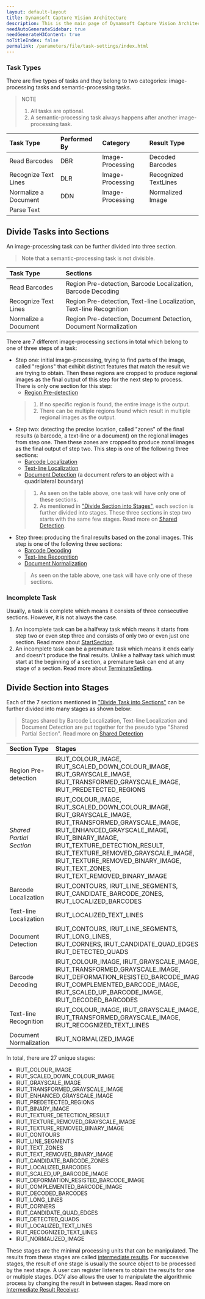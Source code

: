 ```yaml
---
layout: default-layout
title: Dynamsoft Capture Vision Architecture
description: This is the main page of Dynamsoft Capture Vision Architecture. 
needAutoGenerateSidebar: true
needGenerateH3Content: true
noTitleIndex: false
permalink: /parameters/file/task-settings/index.html
---
```


### Task Types

There are five types of tasks and they belong to two categories: image-processing tasks and semantic-processing tasks.

> NOTE
> 
> 1. All tasks are optional.
> 2. A semantic-processing task always happens after another image-processing task.

| Task Type            | Performed By | Category            | Result Type          |
| :------------------- | :----------- | :------------------ | :------------------- |
| Read Barcodes        | DBR          | Image-Processing    | Decoded Barcodes     |
| Recognize Text Lines | DLR          | Image-Processing    | Recognized TextLines |
| Normalize a Document | DDN          | Image-Processing    | Normalized Image     |
| Parse Text

## Divide Tasks into Sections

An image-processing task can be further divided into three section.

> Note that a semantic-processing task is not divisible.

| Task Type            | Sections                                                         |
| :------------------- | :--------------------------------------------------------------- |
| Read Barcodes        | Region Pre-detection, Barcode Localization, Barcode Decoding      |
| Recognize Text Lines | Region Pre-detection, Text-line Localization, Text-line Recognition |
| Normalize a Document | Region Pre-detection, Document Detection, Document Normalization  |

There are 7 different image-processing sections in total which belong to one of three steps of a task:

- Step one: initial image-processing, trying to find parts of the image, called "regions" that exhibit distinct features that match the result we are trying to obtain. Then these regions are cropped to produce regional images as the final output of this step for the next step to process. There is only one section for this step:
  - [Region Pre-detection](image-process/region-Pre-detection.md)
  > 1. If no specific region is found, the entire image is the output.
  > 2. There can be multiple regions found which result in multiple regional images as the output.
- Step two: detecting the precise location, called "zones" of the final results (a barcode, a text-line or a document) on the regional images from step one. Then these zones are cropped to produce zonal images as the final output of step two. This step is one of the following three sections:
  - [Barcode Localization](image-process/barcode-localization.md)
  - [Text-line Localization](image-process/textline-localization.md)
  - [Document Detection](assets/document-detection.png) (a document refers to an object with a quadrilateral boundary)
  > 1. As seen on the table above, one task will have only one of these sections.
  > 2. As mentioned in ["Divide Section into Stages"](#divide-sections-into-stages), each section is further divided into stages. These three sections in step two starts with the same few stages. Read more on [Shared Detection](image-process/shared-detection.md).
- Step three: producing the final results based on the zonal images. This step is one of the following three sections:
  - [Barcode Decoding](image-process/barcode-decoding.md)
  - [Text-line Recognition](image-process/textline-recognition.md)
  - [Document Normalization](image-process/document-normalization.md)
  > As seen on the table above, one task will have only one of these sections.

### Incomplete Task

Usually, a task is complete which means it consists of three consecutive sections. However, it is not always the case. 

1. An incomplete task can be a halfway task which means it starts from step two or even step three and consists of only two or even just one section. Read more about [StartSection](../parameters/reference/start-section.md).
2. An incomplete task can be a premature task which means it ends early and doesn't produce the final results. Unlike a halfway task which must start at the beginning of a section, a premature task can end at any stage of a section. Read more about [TerminateSetting](../parameters/reference/terminate-settings.md).

## Divide Section into Stages

Each of the 7 sections mentioned in ["Divide Task into Sections"](#d) can be further divided into many stages as shown below:

> Stages shared by Barcode Localization, Text-line Localization and Document Detection are put together for the pseudo type "Shared Partial Section". Read more on [Shared Detection](image-process/shared-detection.md)

| Section Type             | Stages                                                                                                                                                                                                                                                                                                                                   |
| :----------------------- | :--------------------------------------------------------------------------------------------------------------------------------------------------------------------------------------------------------------------------------------------------------------------------------------------------------------------------------------- |
| Region Pre-detection      | IRUT_COLOUR_IMAGE, IRUT_SCALED_DOWN_COLOUR_IMAGE, IRUT_GRAYSCALE_IMAGE, <br /> IRUT_TRANSFORMED_GRAYSCALE_IMAGE, IRUT_PREDETECTED_REGIONS                                                                                                                                                                                                |
| *Shared Partial Section* | IRUT_COLOUR_IMAGE, IRUT_SCALED_DOWN_COLOUR_IMAGE, IRUT_GRAYSCALE_IMAGE, <br /> IRUT_TRANSFORMED_GRAYSCALE_IMAGE, IRUT_ENHANCED_GRAYSCALE_IMAGE, IRUT_BINARY_IMAGE, <br /> IRUT_TEXTURE_DETECTION_RESULT, IRUT_TEXTURE_REMOVED_GRAYSCALE_IMAGE, IRUT_TEXTURE_REMOVED_BINARY_IMAGE, <br /> IRUT_TEXT_ZONES, IRUT_TEXT_REMOVED_BINARY_IMAGE |
| Barcode Localization     | IRUT_CONTOURS, IRUT_LINE_SEGMENTS, IRUT_CANDIDATE_BARCODE_ZONES, <br /> IRUT_LOCALIZED_BARCODES                                                                                                                                                                                                                                          |
| Text-line Localization    | IRUT_LOCALIZED_TEXT_LINES                                                                                                                                                                                                                                                                                                                |
| Document Detection       | IRUT_CONTOURS, IRUT_LINE_SEGMENTS, IRUT_LONG_LINES, <br /> IRUT_CORNERS, IRUT_CANDIDATE_QUAD_EDGES, IRUT_DETECTED_QUADS                                                                                                                                                                                                                  |
| Barcode Decoding         | IRUT_COLOUR_IMAGE, IRUT_GRAYSCALE_IMAGE, IRUT_TRANSFORMED_GRAYSCALE_IMAGE, <br /> IRUT_DEFORMATION_RESISTED_BARCODE_IMAGE, IRUT_COMPLEMENTED_BARCODE_IMAGE, IRUT_SCALED_UP_BARCODE_IMAGE, <br /> IRUT_DECODED_BARCODES                                                                                                                   |
| Text-line Recognition     | IRUT_COLOUR_IMAGE, IRUT_GRAYSCALE_IMAGE, IRUT_TRANSFORMED_GRAYSCALE_IMAGE, <br /> IRUT_RECOGNIZED_TEXT_LINES                                                                                                                                                                                                                             |
| Document Normalization   | IRUT_NORMALIZED_IMAGE                                                                                                                                                                                                                                                                                                                    |

In total, there are 27 unique stages:

- IRUT_COLOUR_IMAGE
- IRUT_SCALED_DOWN_COLOUR_IMAGE
- IRUT_GRAYSCALE_IMAGE
- IRUT_TRANSFORMED_GRAYSCALE_IMAGE
- IRUT_ENHANCED_GRAYSCALE_IMAGE
- IRUT_PREDETECTED_REGIONS
- IRUT_BINARY_IMAGE
- IRUT_TEXTURE_DETECTION_RESULT
- IRUT_TEXTURE_REMOVED_GRAYSCALE_IMAGE
- IRUT_TEXTURE_REMOVED_BINARY_IMAGE
- IRUT_CONTOURS
- IRUT_LINE_SEGMENTS
- IRUT_TEXT_ZONES
- IRUT_TEXT_REMOVED_BINARY_IMAGE
- IRUT_CANDIDATE_BARCODE_ZONES
- IRUT_LOCALIZED_BARCODES
- IRUT_SCALED_UP_BARCODE_IMAGE
- IRUT_DEFORMATION_RESISTED_BARCODE_IMAGE
- IRUT_COMPLEMENTED_BARCODE_IMAGE
- IRUT_DECODED_BARCODES
- IRUT_LONG_LINES
- IRUT_CORNERS
- IRUT_CANDIDATE_QUAD_EDGES
- IRUT_DETECTED_QUADS
- IRUT_LOCALIZED_TEXT_LINES
- IRUT_RECOGNIZED_TEXT_LINES
- IRUT_NORMALIZED_IMAGE

These stages are the minimal processing units that can be manipulated. The results from these stages are called [intermediate results](image-process/intermediate-result.md). For successive stages, the result of one stage is usually the source object to be processed by the next stage. A user can register listeners to obtain the results for one or multiple stages. DCV also allows the user to manipulate the algorithmic process by changing the result in between stages. Read more on [Intermediate Result Receiver](output.md#intermediate-result-receiver).

